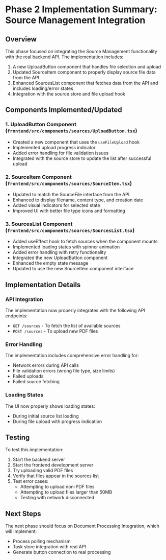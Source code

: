 # Phase 2 Implementation Summary: Source Management Integration

## Overview
This phase focused on integrating the Source Management functionality with the real backend API. The implementation includes:

1. A new UploadButton component that handles file selection and upload
2. Updated SourceItem component to properly display source file data from the API
3. Enhanced SourcesList component that fetches data from the API and includes loading/error states
4. Integration with the source store and file upload hook

## Components Implemented/Updated

### 1. UploadButton Component (`frontend/src/components/sources/UploadButton.tsx`)
- Created a new component that uses the `useFileUpload` hook
- Implemented upload progress indicator
- Added error handling for file validation issues
- Integrated with the source store to update the list after successful upload

### 2. SourceItem Component (`frontend/src/components/sources/SourceItem.tsx`)
- Updated to match the SourceFile interface from the API
- Enhanced to display filename, content type, and creation date
- Added visual indicators for selected state
- Improved UI with better file type icons and formatting

### 3. SourcesList Component (`frontend/src/components/sources/SourcesList.tsx`)
- Added useEffect hook to fetch sources when the component mounts
- Implemented loading states with spinner animation
- Added error handling with retry functionality
- Integrated the new UploadButton component
- Enhanced the empty state message
- Updated to use the new SourceItem component interface

## Implementation Details

### API Integration
The implementation now properly integrates with the following API endpoints:
- `GET /sources` - To fetch the list of available sources
- `POST /sources` - To upload new PDF files

### Error Handling
The implementation includes comprehensive error handling for:
- Network errors during API calls
- File validation errors (wrong file type, size limits)
- Failed uploads
- Failed source fetching

### Loading States
The UI now properly shows loading states:
- During initial source list loading
- During file upload with progress indication

## Testing
To test this implementation:
1. Start the backend server
2. Start the frontend development server
3. Try uploading valid PDF files
4. Verify that files appear in the sources list
5. Test error cases:
   - Attempting to upload non-PDF files
   - Attempting to upload files larger than 50MB
   - Testing with network disconnected

## Next Steps
The next phase should focus on Document Processing Integration, which will implement:
- Process polling mechanism
- Task store integration with real API
- Generate button connection to real processing 